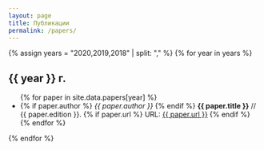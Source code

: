```yaml
---
layout: page
title: Публикации
permalink: /papers/
---
```


{% assign years = "2020,2019,2018" | split: "," %}
{% for year in years %}

## {{ year }} г.

<ul>
  {% for paper in site.data.papers[year] %}
  <li>
    {% if paper.author %} <i>{{ paper.author }}</i> {% endif %}
    <b>{{ paper.title }}</b>
    // {{ paper.edition }}.
    {% if paper.url %} URL: <a href="{{ paper.url }}">{{ paper.url }}</a> {% endif %}
  </li>
  {% endfor %}
</ul>

{% endfor %}
